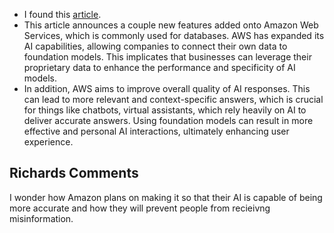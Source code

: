 - I found this [article](https://sdtimes.com/ai/new-amazon-bedrock-preview-feature-allows-foundation-models-to-connect-to-company-data-sources/).
- This article announces a couple new features added onto Amazon Web Services, which is commonly used for databases. AWS has expanded its AI capabilities, allowing companies to connect their own data to foundation models. This implicates that businesses can leverage their proprietary data to enhance the performance and specificity of AI models.
- In addition, AWS aims to improve overall quality of AI responses. This can lead to more relevant and context-specific answers, which is crucial for things like chatbots, virtual assistants, which rely heavily on AI to deliver accurate answers. Using foundation models can result in more effective and personal AI interactions, ultimately enhancing user experience.

## Richards Comments

I wonder how Amazon plans on making it so that their AI is capable of being more accurate and how they will prevent people from recieivng misinformation.
